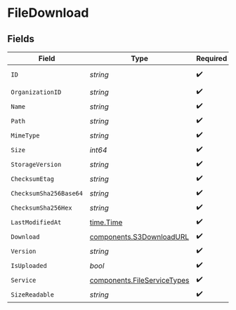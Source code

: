# FileDownload


## Fields

| Field                                                                      | Type                                                                       | Required                                                                   | Description                                                                |
| -------------------------------------------------------------------------- | -------------------------------------------------------------------------- | -------------------------------------------------------------------------- | -------------------------------------------------------------------------- |
| `ID`                                                                       | *string*                                                                   | :heavy_check_mark:                                                         | The ID of the object.                                                      |
| `OrganizationID`                                                           | *string*                                                                   | :heavy_check_mark:                                                         | N/A                                                                        |
| `Name`                                                                     | *string*                                                                   | :heavy_check_mark:                                                         | N/A                                                                        |
| `Path`                                                                     | *string*                                                                   | :heavy_check_mark:                                                         | N/A                                                                        |
| `MimeType`                                                                 | *string*                                                                   | :heavy_check_mark:                                                         | N/A                                                                        |
| `Size`                                                                     | *int64*                                                                    | :heavy_check_mark:                                                         | N/A                                                                        |
| `StorageVersion`                                                           | *string*                                                                   | :heavy_check_mark:                                                         | N/A                                                                        |
| `ChecksumEtag`                                                             | *string*                                                                   | :heavy_check_mark:                                                         | N/A                                                                        |
| `ChecksumSha256Base64`                                                     | *string*                                                                   | :heavy_check_mark:                                                         | N/A                                                                        |
| `ChecksumSha256Hex`                                                        | *string*                                                                   | :heavy_check_mark:                                                         | N/A                                                                        |
| `LastModifiedAt`                                                           | [time.Time](https://pkg.go.dev/time#Time)                                  | :heavy_check_mark:                                                         | N/A                                                                        |
| `Download`                                                                 | [components.S3DownloadURL](../../models/components/s3downloadurl.md)       | :heavy_check_mark:                                                         | N/A                                                                        |
| `Version`                                                                  | *string*                                                                   | :heavy_check_mark:                                                         | N/A                                                                        |
| `IsUploaded`                                                               | *bool*                                                                     | :heavy_check_mark:                                                         | N/A                                                                        |
| `Service`                                                                  | [components.FileServiceTypes](../../models/components/fileservicetypes.md) | :heavy_check_mark:                                                         | N/A                                                                        |
| `SizeReadable`                                                             | *string*                                                                   | :heavy_check_mark:                                                         | N/A                                                                        |